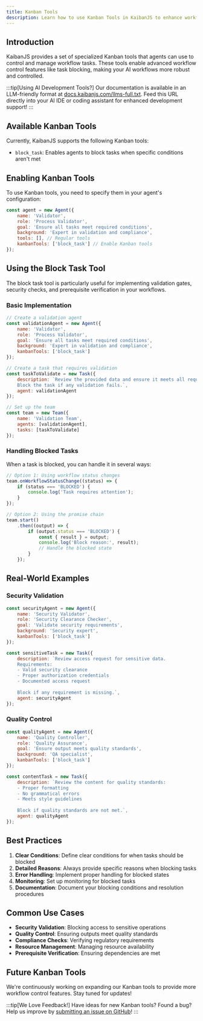 ```yaml
---
title: Kanban Tools
description: Learn how to use Kanban Tools in KaibanJS to enhance workflow control and task management.
---
```


## Introduction

KaibanJS provides a set of specialized Kanban tools that agents can use to control and manage workflow tasks. These tools enable advanced workflow control features like task blocking, making your AI workflows more robust and controlled.

:::tip[Using AI Development Tools?]
Our documentation is available in an LLM-friendly format at [docs.kaibanjs.com/llms-full.txt](https://docs.kaibanjs.com/llms-full.txt). Feed this URL directly into your AI IDE or coding assistant for enhanced development support!
:::

## Available Kanban Tools

Currently, KaibanJS supports the following Kanban tools:

- `block_task`: Enables agents to block tasks when specific conditions aren't met

## Enabling Kanban Tools

To use Kanban tools, you need to specify them in your agent's configuration:

```javascript
const agent = new Agent({
    name: 'Validator',
    role: 'Process Validator',
    goal: 'Ensure all tasks meet required conditions',
    background: 'Expert in validation and compliance',
    tools: [], // Regular tools
    kanbanTools: ['block_task'] // Enable Kanban tools
});
```

## Using the Block Task Tool

The block task tool is particularly useful for implementing validation gates, security checks, and prerequisite verification in your workflows.

### Basic Implementation

```javascript
// Create a validation agent
const validationAgent = new Agent({
    name: 'Validator',
    role: 'Process Validator',
    goal: 'Ensure all tasks meet required conditions',
    background: 'Expert in validation and compliance',
    kanbanTools: ['block_task']
});

// Create a task that requires validation
const taskToValidate = new Task({
    description: `Review the provided data and ensure it meets all requirements.
    Block the task if any validation fails.`,
    agent: validationAgent
});

// Set up the team
const team = new Team({
    name: 'Validation Team',
    agents: [validationAgent],
    tasks: [taskToValidate]
});
```

### Handling Blocked Tasks

When a task is blocked, you can handle it in several ways:

```javascript
// Option 1: Using workflow status changes
team.onWorkflowStatusChange((status) => {
    if (status === 'BLOCKED') {
        console.log('Task requires attention');
    }
});

// Option 2: Using the promise chain
team.start()
    .then((output) => {
        if (output.status === 'BLOCKED') {
            const { result } = output;
            console.log('Block reason:', result);
            // Handle the blocked state
        }
    });
```

## Real-World Examples

### Security Validation

```javascript
const securityAgent = new Agent({
    name: 'Security Validator',
    role: 'Security Clearance Checker',
    goal: 'Validate security requirements',
    background: 'Security expert',
    kanbanTools: ['block_task']
});

const sensitiveTask = new Task({
    description: `Review access request for sensitive data.
    Requirements:
    - Valid security clearance
    - Proper authorization credentials
    - Documented access request
    
    Block if any requirement is missing.`,
    agent: securityAgent
});
```

### Quality Control

```javascript
const qualityAgent = new Agent({
    name: 'Quality Controller',
    role: 'Quality Assurance',
    goal: 'Ensure output meets quality standards',
    background: 'QA specialist',
    kanbanTools: ['block_task']
});

const contentTask = new Task({
    description: `Review the content for quality standards:
    - Proper formatting
    - No grammatical errors
    - Meets style guidelines
    
    Block if quality standards are not met.`,
    agent: qualityAgent
});
```

## Best Practices

1. **Clear Conditions**: Define clear conditions for when tasks should be blocked
2. **Detailed Reasons**: Always provide specific reasons when blocking tasks
3. **Error Handling**: Implement proper handling for blocked states
4. **Monitoring**: Set up monitoring for blocked tasks
5. **Documentation**: Document your blocking conditions and resolution procedures

## Common Use Cases

- **Security Validation**: Blocking access to sensitive operations
- **Quality Control**: Ensuring outputs meet quality standards
- **Compliance Checks**: Verifying regulatory requirements
- **Resource Management**: Managing resource availability
- **Prerequisite Verification**: Ensuring dependencies are met

## Future Kanban Tools

We're continuously working on expanding our Kanban tools to provide more workflow control features. Stay tuned for updates!

:::tip[We Love Feedback!]
Have ideas for new Kanban tools? Found a bug? Help us improve by [submitting an issue on GitHub](https://github.com/kaiban-ai/KaibanJS/issues)!
::: 